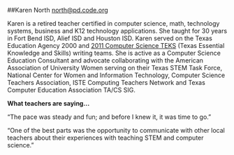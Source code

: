 ##Karen North
[north@pd.code.org](mailto:north@pd.code.org)

Karen is a retired teacher certified in computer science, math, technology systems, business and K12 technology applications. She taught for 30 years in Fort Bend ISD, Alief ISD and Houston ISD. Karen served on the Texas Education Agency 2000 and [2011 Computer Science TEKS](http://ritter.tea.state.tx.us/rules/tac/chapter126/) (Texas Essential Knowledge and Skills) writing teams. She is active as a Computer Science Education Consultant and advocate collaborating with the American Association of University Women serving on their Texas STEM Task Force, National Center for Women and Information Technology, Computer Science Teachers Association, ISTE Computing Teachers Network and Texas Computer Education Association TA/CS SIG.

**What teachers are saying…**

“The pace was steady and fun; and before I knew it, it was time to go.”
 
“One of the best parts was the opportunity to communicate with other local teachers about their experiences with teaching STEM and computer science.”